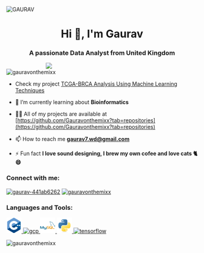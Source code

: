 
![GAURAV](https://github.com/Gauravonthemixx/Gauravonthemixx/assets/91785440/76fe514f-3794-4bfd-bcb3-1ed67989c18d)



<h1 align="center">Hi 👋, I'm Gaurav</h1>
<h3 align="center">A passionate Data Analyst from United Kingdom</h3>

<img align="right" width="400" src="https://camo.githubusercontent.com/7de37139d0b4c1ce40865e799b446c0e963a3dd8fb68d239707237c40604fa3d/68747470733a2f2f63646e2e6472696262626c652e636f6d2f75736572732f3733303730332f73637265656e73686f74732f363538313234332f6176656e746f2e676966">

<p align="left"> <img src="https://komarev.com/ghpvc/?username=gauravonthemixx&label=Profile%20views&color=0e75b6&style=flat" alt="gauravonthemixx" /> </p>

- Check my project [TCGA-BRCA Analysis Using Machine Learning Techniques](https://github.com/Gauravonthemixx/TCGA-BRCA-Analysis-Using-Machine-Learning-Techniques)

- 🌱 I’m currently learning about **Bioinformatics**

- 👨‍💻 All of my projects are available at [https://github.com/Gauravonthemixx?tab=repositories](https://github.com/Gauravonthemixx?tab=repositories)

- 📫 How to reach me **gaurav7.wd@gmail.com**

- ⚡ Fun fact **I love sound designing, I brew my own cofee and love cats 🐈😄**

<h3 align="left">Connect with me:</h3>
<p align="left">
<a href="https://linkedin.com/in/gaurav-441ab6262" target="blank"><img align="center" src="https://raw.githubusercontent.com/rahuldkjain/github-profile-readme-generator/master/src/images/icons/Social/linked-in-alt.svg" alt="gaurav-441ab6262" height="30" width="40" /></a>
<a href="https://instagram.com/gauravonthemixx" target="blank"><img align="center" src="https://raw.githubusercontent.com/rahuldkjain/github-profile-readme-generator/master/src/images/icons/Social/instagram.svg" alt="gauravonthemixx" height="30" width="40" /></a>
</p>

<h3 align="left">Languages and Tools:</h3>
<p align="left"> <a href="https://www.w3schools.com/cpp/" target="_blank" rel="noreferrer"> <img src="https://raw.githubusercontent.com/devicons/devicon/master/icons/cplusplus/cplusplus-original.svg" alt="cplusplus" width="40" height="40"/> </a> <a href="https://cloud.google.com" target="_blank" rel="noreferrer"> <img src="https://www.vectorlogo.zone/logos/google_cloud/google_cloud-icon.svg" alt="gcp" width="40" height="40"/> </a> <a href="https://www.mysql.com/" target="_blank" rel="noreferrer"> <img src="https://raw.githubusercontent.com/devicons/devicon/master/icons/mysql/mysql-original-wordmark.svg" alt="mysql" width="40" height="40"/> </a> <a href="https://www.python.org" target="_blank" rel="noreferrer"> <img src="https://raw.githubusercontent.com/devicons/devicon/master/icons/python/python-original.svg" alt="python" width="40" height="40"/> </a> <a href="https://www.tensorflow.org" target="_blank" rel="noreferrer"> <img src="https://www.vectorlogo.zone/logos/tensorflow/tensorflow-icon.svg" alt="tensorflow" width="40" height="40"/> </a> </p>

<p><img align="center" src="https://github-readme-stats.vercel.app/api/top-langs?username=gauravonthemixx&show_icons=true&locale=en&layout=compact" alt="gauravonthemixx" /></p>




